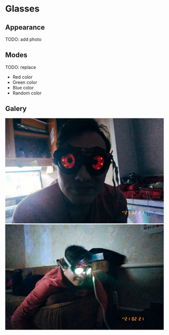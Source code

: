 # Glasses

## Appearance

TODO: add photo

## Modes

TODO: replace

- Red color
- Green color
- Blue color
- Random color

## Galery

![Photo_1](Images/photo_1.jpg)
![Photo_2](Images/photo_2.jpg)